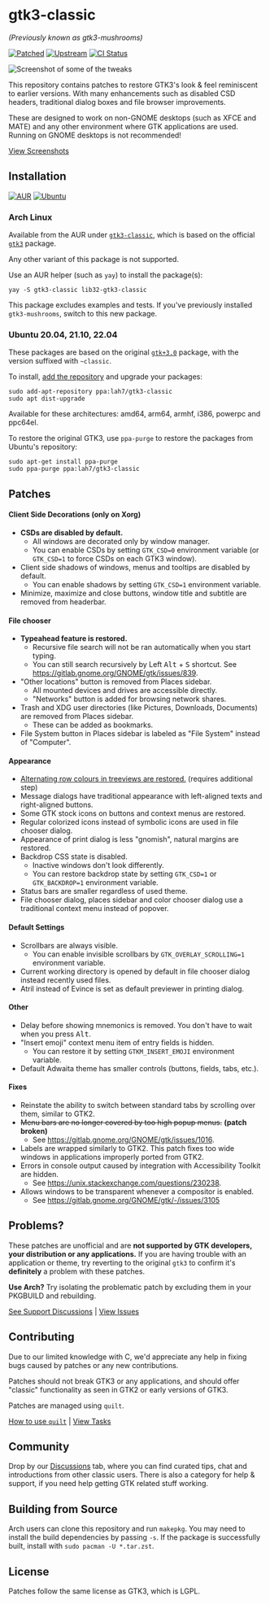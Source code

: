 # gtk3-classic

_(Previously known as gtk3-mushrooms)_

[![Patched](https://img.shields.io/github/tag/lah7/gtk3-classic.svg?label=Patched)](https://github.com/lah7/gtk3-classic/releases)
[![Upstream](https://img.shields.io/archlinux/v/extra/x86_64/gtk3?label=Upstream)](https://gitlab.gnome.org/GNOME/gtk)
[![CI Status](https://github.com/lah7/gtk3-classic/actions/workflows/main.yml/badge.svg?branch=master&event=push)](https://github.com/lah7/gtk3-classic/actions/workflows/main.yml)

![Screenshot of some of the tweaks](.github/readme/preview.png)

This repository contains patches to restore GTK3's look & feel reminiscent to
earlier versions. With many enhancements such as disabled CSD headers,
traditional dialog boxes and file browser improvements.

These are designed to work on non-GNOME desktops (such as XFCE and MATE)
and any other environment where GTK applications are used. Running
on GNOME desktops is not recommended!

[View Screenshots](https://github.com/lah7/gtk3-classic/wiki/Screenshots)


## Installation

[![AUR](https://img.shields.io/aur/version/gtk3-classic?label=AUR&logo=archlinux&logoColor=white)](https://aur.archlinux.org/packages/gtk3-classic/)
[![Ubuntu](https://img.shields.io/badge/Ubuntu-ppa%3Alah7%2Fgtk3--classic-e95420?logo=ubuntu&logoColor=white)](https://launchpad.net/~lah7/+archive/ubuntu/gtk3-classic)


### Arch Linux

Available from the AUR under [`gtk3-classic`](https://aur.archlinux.org/packages/gtk3-classic/),
which is based on the official [`gtk3`](https://archlinux.org/packages/extra/x86_64/gtk3/) package.

Any other variant of this package is not supported.

Use an AUR helper (such as `yay`) to install the package(s):

    yay -S gtk3-classic lib32-gtk3-classic

This package excludes examples and tests.
If you've previously installed `gtk3-mushrooms`, switch to this new package.

### Ubuntu 20.04, 21.10, 22.04

These packages are based on the original [`gtk+3.0`](https://packages.ubuntu.com/search?section=all&arch=any&keywords=gtk%2B3.0&searchon=sourcenames)
package, with the version suffixed with `~classic`.

To install, [add the repository](https://launchpad.net/~lah7/+archive/ubuntu/gtk3-classic) and upgrade your packages:

    sudo add-apt-repository ppa:lah7/gtk3-classic
    sudo apt dist-upgrade

Available for these architectures: amd64, arm64, armhf, i386, powerpc and ppc64el.

To restore the original GTK3, use `ppa-purge` to restore the packages from Ubuntu's repository:

    sudo apt-get install ppa-purge
    sudo ppa-purge ppa:lah7/gtk3-classic


## Patches

#### Client Side Decorations (only on Xorg)

* **CSDs are disabled by default.**
  * All windows are decorated only by window manager.
  * You can enable CSDs by setting `GTK_CSD=0` environment variable (or `GTK_CSD=1` to force CSDs on each GTK3 window).
* Client side shadows of windows, menus and tooltips are disabled by default.
  * You can enable shadows by setting `GTK_CSD=1` environment variable.
* Minimize, maximize and close buttons, window title and subtitle are removed from headerbar.

#### File chooser

* **Typeahead feature is restored.**
  * Recursive file search will not be ran automatically when you start typing.
  * You can still search recursively by Left <kbd>Alt</kbd> + <kbd>S</kbd> shortcut. See https://gitlab.gnome.org/GNOME/gtk/issues/839.
* "Other locations" button is removed from Places sidebar.
  * All mounted devices and drives are accessible directly.
  * "Networks" button is added for browsing network shares.
* Trash and XDG user directories (like Pictures, Downloads, Documents) are removed from Places sidebar.
  * These can be added as bookmarks.
* File System button in Places sidebar is labeled as "File System" instead of "Computer".

#### Appearance

* [Alternating row colours in treeviews are restored.](https://github.com/lah7/gtk3-classic/wiki/Treeview:-Alternating-Colours-CSS) (requires additional step)
* Message dialogs have traditional appearance with left-aligned texts and right-aligned buttons.
* Some GTK stock icons on buttons and context menus are restored.
* Regular colorized icons instead of symbolic icons are used in file chooser dialog.
* Appearance of print dialog is less "gnomish", natural margins are restored.
* Backdrop CSS state is disabled.
  * Inactive windows don't look differently.
  * You can restore backdrop state by setting `GTK_CSD=1` or `GTK_BACKDROP=1` environment variable.
* Status bars are smaller regardless of used theme.
* File chooser dialog, places sidebar and color chooser dialog use a traditional context menu instead of popover.

#### Default Settings

* Scrollbars are always visible.
  * You can enable invisible scrollbars by `GTK_OVERLAY_SCROLLING=1` environment variable.
* Current working directory is opened by default in file chooser dialog instead recently used files.
* Atril instead of Evince is set as default previewer in printing dialog.

#### Other

* Delay before showing mnemonics is removed. You don't have to wait when you press <kbd>Alt</kbd>.
* "Insert emoji" context menu item of entry fields is hidden.
  * You can restore it by setting `GTKM_INSERT_EMOJI` environment variable.
* Default Adwaita theme has smaller controls (buttons, fields, tabs, etc.).

#### Fixes

* Reinstate the ability to switch between standard tabs by scrolling over them, similar to GTK2.
* ~~Menu bars are no longer covered by too high popup menus.~~ **(patch broken)**
  * See https://gitlab.gnome.org/GNOME/gtk/issues/1016.
* Labels are wrapped similarly to GTK2. This patch fixes too wide windows in applications improperly ported from GTK2.
* Errors in console output caused by integration with Accessibility Toolkit are hidden.
  * See https://unix.stackexchange.com/questions/230238.
* Allows windows to be transparent whenever a compositor is enabled.
  * See https://gitlab.gnome.org/GNOME/gtk/-/issues/3105


## Problems?

These patches are unofficial and are **not supported by GTK developers,
your distribution or any applications.** If you are having trouble with an
application or theme, try reverting to the original `gtk3` to confirm
it's **definitely** a problem with these patches.

**Use Arch?** Try isolating the problematic patch by excluding them in your PKGBUILD and rebuilding.

[See Support Discussions](https://github.com/lah7/gtk3-classic/discussions/categories/help-support)
|
[View Issues](https://github.com/lah7/gtk3-classic/issues/)


## Contributing

Due to our limited knowledge with C, we'd appreciate any
help in fixing bugs caused by patches or any new contributions.

Patches should not break GTK3 or any applications, and should offer "classic"
functionality as seen in GTK2 or early versions of GTK3.

Patches are managed using `quilt`.

[How to use `quilt`](https://github.com/lah7/gtk3-classic/wiki/Creating-and-Managing-Patches)
|
[View Tasks](https://github.com/lah7/gtk3-classic/issues?q=is%3Aissue+is%3Aopen+label%3A%22help+wanted%22)


## Community

Drop by our [Discussions](https://github.com/lah7/gtk3-classic/discussions) tab, where
you can find curated tips, chat and introductions from other classic users. There is
also a category for help & support, if you need help getting GTK related stuff working.


## Building from Source

Arch users can clone this repository and run `makepkg`. You may need to
install the build dependencies by passing `-s`. If the package is successfully
built, install with `sudo pacman -U *.tar.zst`.


## License

Patches follow the same license as GTK3, which is LGPL.

